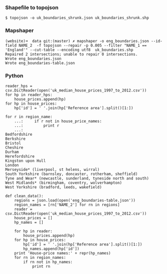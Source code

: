 ### Shapefile to topojson
    $ topojson -o uk_boundaries_shrunk.json uk_boundaries_shrunk.shp
### Mapshaper
    (website)➜  data git:(master) ✗ mapshaper -o eng_boundaries.json --id-field NAME_2  -f topojson --repair -p 0.005 --filter "NAME_1 == 'England'" --cut-table --encoding utf8  uk_boundaries.shp
    Repaired 2 intersections; unable to repair 0 intersections.
    Wrote eng_boundaries.json
    Wrote eng_boundaries-table.json

### Python
    reader_hps = csv.DictReader(open('uk_median_house_prices_1997_to_2012.csv'))
    for hp in reader_hps:
        house_prices.append(hp)
    for hp in house_prices:
        hp['id'] = ' '.join(hp['Reference area'].split()[1:])

    for r in region_name:
        ...:     if r not in house_price_names:
        ...:         print r
        ...:         
    Bedfordshire
    Berkshire
    Bristol
    Cheshire
    Durham
    Herefordshire
    Kingston upon Hull
    London
    Merseyside* (liverpool, st helens, wirral)
    South Yorkshire (barnsley, doncaster, rotherham, sheffield)
    Tyne and Wear* (newcastle, sunderland, tyneside north and south)
    West Midlands* (birmingham, coventry, wolverhampton)
    West Yorkshire (bradford, leeds, wakefield)

    def clean_data():
        regions = json.load(open('eng_boundaries-table.json'))
        region_names = [rn['NAME_2'] for rn in regions]
        reader = csv.DictReader(open('uk_median_house_prices_1997_to_2012.csv'))
        house_prices = []
        hp_names = []

        for hp in reader:
            house_prices.append(hp)
        for hp in house_prices:
            hp['id'] = ' '.join(hp['Reference area'].split()[1:])
            hp_names.append(hp['id'])
        print 'House-price names:' + repr(hp_names)
        for rn in region_names:
            if rn not in hp_names:
                print rn

   
